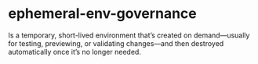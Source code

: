 # ephemeral-env-governance
Is a temporary, short-lived environment that’s created on demand—usually for testing, previewing, or validating changes—and then destroyed automatically once it’s no longer needed.
